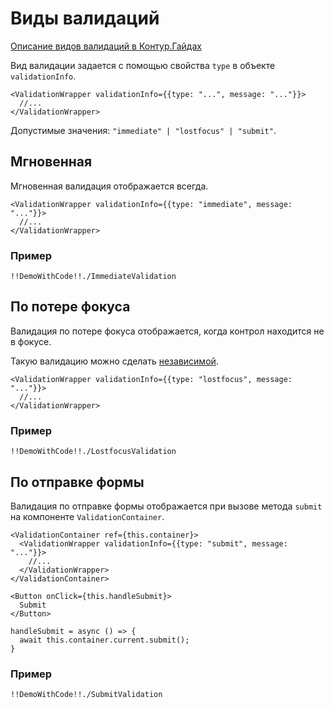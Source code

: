 # Виды валидаций

[Описание видов валидаций в Контур.Гайдах](https://guides.kontur.ru/principles/validation/#Vidi_validatsii)

Вид валидации задается с помощью свойства `type` в объекте `validationInfo`.

    <ValidationWrapper validationInfo={{type: "...", message: "..."}}>
      //...
    </ValidationWrapper>

Допустимые значения: `"immediate" | "lostfocus" | "submit"`.

## Мгновенная

Мгновенная валидация отображается всегда.

    <ValidationWrapper validationInfo={{type: "immediate", message: "..."}}>
      //...
    </ValidationWrapper>

### Пример

    !!DemoWithCode!!./ImmediateValidation

## По потере фокуса

Валидация по потере фокуса отображается, когда контрол находится не в фокусе.

Такую валидацию можно сделать [независимой](#/independent-validation).

    <ValidationWrapper validationInfo={{type: "lostfocus", message: "..."}}>
      //...
    </ValidationWrapper>

### Пример

    !!DemoWithCode!!./LostfocusValidation

## По отправке формы

Валидация по отправке формы отображается при вызове метода `submit` на компоненте `ValidationContainer`.

    <ValidationContainer ref={this.container}>
      <ValidationWrapper validationInfo={{type: "submit", message: "..."}}>
        //...
      </ValidationWrapper>
    </ValidationContainer>

    <Button onClick={this.handleSubmit}>
      Submit
    </Button>

    handleSubmit = async () => {
      await this.container.current.submit();
    }

### Пример

    !!DemoWithCode!!./SubmitValidation

